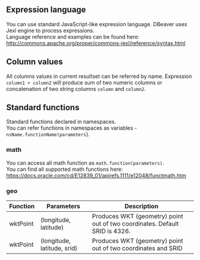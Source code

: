 ## Expression language

You can use standard JavaScript-like expression language. DBeaver uses Jexl engine to process expressions.  
Language reference and examples can be found here: http://commons.apache.org/proper/commons-jexl/reference/syntax.html

## Column values

All columns values in current resultset can be referred by name.
Expression `column1 + column2` will produce sum of two numeric columns or concatenation of two string columns `column` and `column2`.

## Standard functions

Standard functions declared in namespaces.  
You can refer functions in namespaces as variables - `nsName.functionName(parameters`).

### math

You can access all math function as `math.function(parameters)`.  
You can find all supported math functions here: https://docs.oracle.com/cd/E12839_01/apirefs.1111/e12048/functmath.htm

### geo

Function | Parameters | Description
---|---|---
wktPoint|(longitude, latitude)|Produces WKT (geometry) point out of two coordinates. Default SRID is 4326.
wktPoint|(longitude, latitude, srid)|Produces WKT (geometry) point out of two coordinates and SRID
